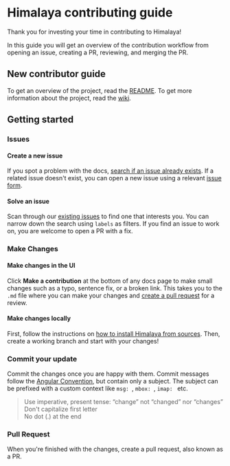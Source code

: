 # Himalaya contributing guide

Thank you for investing your time in contributing to Himalaya!

In this guide you will get an overview of the contribution workflow from opening an issue, creating a PR, reviewing, and merging the PR.

## New contributor guide

To get an overview of the project, read the [README](README.md). To get more information about the project, read the [wiki](https://github.com/soywod/himalaya/wiki).

## Getting started

### Issues

#### Create a new issue

If you spot a problem with the docs, [search if an issue already exists](https://github.com/soywod/himalaya/issues). If a related issue doesn't exist, you can open a new issue using a relevant [issue form](https://github.com/soywod/himalaya/issues/new/choose). 

#### Solve an issue

Scan through our [existing issues](https://github.com/soywod/himalaya/issues) to find one that interests you. You can narrow down the search using `labels` as filters. If you find an issue to work on, you are welcome to open a PR with a fix.

### Make Changes

#### Make changes in the UI

Click **Make a contribution** at the bottom of any docs page to make small changes such as a typo, sentence fix, or a broken link. This takes you to the `.md` file where you can make your changes and [create a pull request](#pull-request) for a review. 

#### Make changes locally

First, follow the instructions on [how to install Himalaya from sources](https://github.com/soywod/himalaya/wiki/Installation:sources). Then, create a working branch and start with your changes!

### Commit your update

Commit the changes once you are happy with them. Commit messages follow the [Angular Convention](https://gist.github.com/stephenparish/9941e89d80e2bc58a153), but contain only a subject. The subject can be prefixed with a custom context like `msg: `, `mbox: `, `imap: ` etc.

  > Use imperative, present tense: “change” not “changed” nor
  > “changes”<br>Don't capitalize first letter<br>No dot (.) at the end
  
### Pull Request

When you're finished with the changes, create a pull request, also known as a PR.
